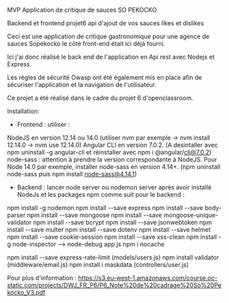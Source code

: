 MVP Application de critique de sauces SO PEKOCKO

Backend et frontend projet6 api d'ajout de vos sauces likes et dislikes

Ceci est une application de critique gastronomique pour une agence de sauces Sopekocko le côté front-end était ici déjà fourni.

Ici j'ai donc réalisé le back end de l'application en Api rest avec Nodejs et Express.

Les règles de sécurité Owasp ont été également mis en place afin de sécuriser l'application et la navigation de l'utilisateur.

Ce projet a été réalisé dans le cadre du projet 6 d'openclassroom.


Installation:

- Frontend : utiliser :

NodeJS en version 12.14 ou 14.0 (utiliser nvm par exemple -> nvm install 12.14.0 -> nvm use 12.14.0)
Angular CLI en version 7.0.2. (A desintaller avec npm uninstall -g angular-cli et réinstaller avec npm i @angular/cli@7.0.2)
node-sass : attention à prendre la version correspondante à NodeJS. Pour Node 14.0 par exemple, installer node-sass en version 4.14+.
(npm uninstall node-sass puis npm install node-sass@4.14.1)

- Backend : lancer node server ou nodemon server après avoir installé NodeJs et les packages npm comme suit pour le backend :

npm install -g nodemon
npm install --save express
npm install --save body-parser
npm install --save mongoose
npm install --save mongoose-unique-validator
npm install --save bcrypt
npm install --save jsonwebtoken
npm install --save multer
npm install --save dotenv
npm install --save helmet
npm install --save cookie-session
npm install --save xss-clean
npm install -g node-inspector    -->     node-debug app.js
npm i nocache

npm install --save express-rate-limit (models/users.js)
npm install validator (middleware/email.js)
npm install i maskdata (controllers/user.js)


Pour plus d'information : https://s3.eu-west-1.amazonaws.com/course.oc-static.com/projects/DWJ_FR_P6/P6_Note%20de%20cadrage%20So%20Pekocko_V3.pdf
